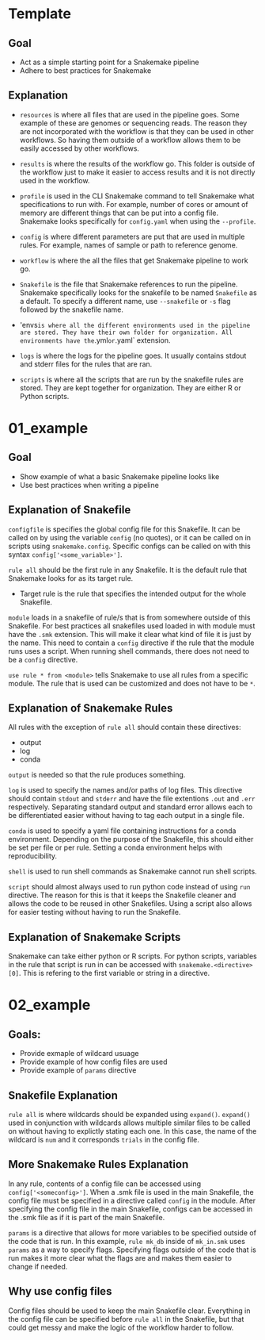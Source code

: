 # Template

## Goal
- Act as a simple starting point for a Snakemake pipeline
- Adhere to best practices for Snakemake

## Explanation
- `resources` is where all files that are used in the pipeline goes. Some example of these are genomes or sequencing reads. The reason they are not incorporated with the workflow is that they can be used in other workflows. So having them outside of a workflow allows them to be easily accessed by other workflows.

- `results` is where the results of the workflow go. This folder is outside of the workflow just to make it easier to access results and it is not directly used in the workflow.

- `profile` is used in the CLI Snakemake command to tell Snakemake what specifications to run with. For example, number of cores or amount of memory are different things that can be put into a config file. Snakemake looks specifically for `config.yaml` when using the `--profile`.

- `config` is where different parameters are put that are used in multiple rules. For example, names of sample or path to reference genome.

- `workflow` is where the all the files that get Snakemake pipeline to work go.

- `Snakefile` is the file that Snakemake references to run the pipeline. Snakemake specifically looks for the snakefile to be named `Snakefile` as a default. To specify a different name, use `--snakefile` or `-s` flag followed by the snakefile name.

- 'envs` is where all the different environments used in the pipeline are stored. They have their own folder for organization. All environments have the `.yml` or `.yaml` extension.

- `logs` is where the logs for the pipeline goes. It usually contains stdout and stderr files for the rules that are ran.

- `scripts` is where all the scripts that are run by the snakefile rules are stored. They are kept together for organization. They are either R or Python scripts.

# 01_example

## Goal
- Show example of what a basic Snakemake pipeline looks like
- Use best practices when writing a pipeline

## Explanation of Snakefile
`configfile` is specifies the global config file for this Snakefile. It can be called on by using the variable `config` (no quotes), or it can be called on in scripts using `snakemake.config`. Specific configs can be called on with this syntax `config['<some_variable>']`.

`rule all` should be the first rule in any Snakefile. It is the default rule that Snakemake looks for as its target rule.
- Target rule is the rule that specifies the intended output for the whole Snakefile.

`module` loads in a snakefile of rule/s that is from somewhere outside of this Snakefile. For best practices all snakefiles used loaded in with module must have the `.smk` extension. This will make it clear what kind of file it is just by the name. This need to contain a `config` directive if the rule that the module runs uses a script. When running shell commands, there does not need to be a `config` directive.

`use rule * from <module>` tells Snakemake to use all rules from a specific module. The rule that is used can be customized and does not have to be `*`.

## Explanation of Snakemake Rules
All rules with the exception of `rule all` should contain these directives:
- output
- log
- conda

`output` is needed so that the rule produces something.

`log` is used to specify the names and/or paths of log files. This directive should contain `stdout` and `stderr` and have the file extentions `.out` and `.err` respectively. Separating standard output and standard error allows each to be differentiated easier without having to tag each output in a single file.

`conda` is used to specify a yaml file containing instructions for a conda environment. Depending on the purpose of the Snakefile, this should either be set per file or per rule. Setting a conda environment helps with reproducibility.

`shell` is used to run shell commands as Snakemake cannot run shell scripts.

`script` should almost always used to run python code instead of using `run` directive. The reason for this is that it keeps the Snakefile cleaner and allows the code to be reused in other Snakefiles. Using a script also allows for easier testing without having to run the Snakefile.

## Explanation of Snakemake Scripts
Snakemake can take either python or R scripts. For python scripts, variables in the rule that script is run in can be accessed with `snakemake.<directive>[0]`. This is refering to the first variable or string in a directive.

# 02_example

## Goals:
- Provide exmaple of wildcard usuage
- Provide example of how config files are used
- Provide example of `params` directive

## Snakefile Explanation
`rule all` is where wildcards should be expanded using `expand()`.  `expand()` used in conjunction with wildcards allows multiple similar files to be called on without having to explictly stating each one. In this case, the name of the wildcard is `num` and it corresponds `trials` in the config file.

## More Snakemake Rules Explanation
In any rule, contents of a config file can be accessed using `config['<someconfig>']`. When a .smk file is used in the main Snakefile, the config file must be specified in a directive called `config` in the module. After specifying the config file in the main Snakefile, configs can be accessed in the .smk file as if it is part of the main Snakefile.

`params` is a directive that allows for more variables to be specified outside of the code that is run. In this example, `rule mk_db` inside of `mk_in.smk` uses `params` as a way to specify flags. Specifying flags outside of the code that is run makes it more clear what the flags are and makes them easier to change if needed.

## Why use config files
Config files should be used to keep the main Snakefile clear. Everything in the config file can be specified before `rule all` in the Snakefile, but that could get messy and make the logic of the workflow harder to follow.